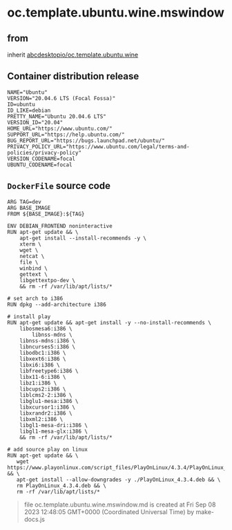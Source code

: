 # oc.template.ubuntu.wine.mswindow
## from
 inherit [abcdesktopio/oc.template.ubuntu.wine](../oc.template.ubuntu.wine)
## Container distribution release


``` 
NAME="Ubuntu"
VERSION="20.04.6 LTS (Focal Fossa)"
ID=ubuntu
ID_LIKE=debian
PRETTY_NAME="Ubuntu 20.04.6 LTS"
VERSION_ID="20.04"
HOME_URL="https://www.ubuntu.com/"
SUPPORT_URL="https://help.ubuntu.com/"
BUG_REPORT_URL="https://bugs.launchpad.net/ubuntu/"
PRIVACY_POLICY_URL="https://www.ubuntu.com/legal/terms-and-policies/privacy-policy"
VERSION_CODENAME=focal
UBUNTU_CODENAME=focal

```



## `DockerFile` source code

``` 
ARG TAG=dev
ARG BASE_IMAGE
FROM ${BASE_IMAGE}:${TAG} 

ENV DEBIAN_FRONTEND noninteractive 
RUN apt-get update && \
 	apt-get install --install-recommends -y \
	xterm \
	wget \
	netcat \
	file \
	winbind \
	gettext \ 
	libgettextpo-dev \
	&& rm -rf /var/lib/apt/lists/*	

# set arch to i386
RUN dpkg --add-architecture i386

# install play
RUN apt-get update && apt-get install -y --no-install-recommends \
	libosmesa6:i386	\
        libnss-mdns \
	libnss-mdns:i386 \
	libncurses5:i386 \
	libodbc1:i386 \
	libxext6:i386 \
	libxi6:i386 \
	libfreetype6:i386 \
	libx11-6:i386 \
	libz1:i386 \
	libcups2:i386 \
	liblcms2-2:i386 \
	libglu1-mesa:i386 \
	libxcursor1:i386 \
	libxrandr2:i386 \
	libxml2:i386 \
	libgl1-mesa-dri:i386 \
	libgl1-mesa-glx:i386 \
	&& rm -rf /var/lib/apt/lists/*

# add source play on linux 
RUN apt-get update && \
   wget https://www.playonlinux.com/script_files/PlayOnLinux/4.3.4/PlayOnLinux_4.3.4.deb && \
   apt-get install --allow-downgrades -y ./PlayOnLinux_4.3.4.deb && \
   rm PlayOnLinux_4.3.4.deb && \
   rm -rf /var/lib/apt/lists/*

```



> file oc.template.ubuntu.wine.mswindow.md is created at Fri Sep 08 2023 12:48:05 GMT+0000 (Coordinated Universal Time) by make-docs.js
